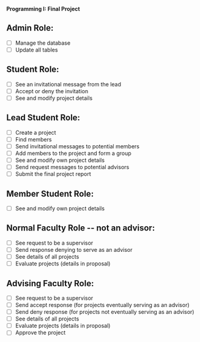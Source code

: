 **Programming I: Final Project**

## Admin Role:

- [ ] Manage the database
- [ ] Update all tables

## Student Role:

- [ ] See an invitational message from the lead
- [ ] Accept or deny the invitation
- [ ] See and modify project details

## Lead Student Role:

- [ ] Create a project
- [ ] Find members
- [ ] Send invitational messages to potential members
- [ ] Add members to the project and form a group
- [ ] See and modify own project details
- [ ] Send request messages to potential advisors
- [ ] Submit the final project report

## Member Student Role:

- [ ] See and modify own project details

## Normal Faculty Role -- not an advisor:

- [ ] See request to be a supervisor
- [ ] Send response denying to serve as an advisor
- [ ] See details of all projects
- [ ] Evaluate projects (details in proposal)

## Advising Faculty Role:

- [ ] See request to be a supervisor
- [ ] Send accept response (for projects eventually serving as an advisor)
- [ ] Send deny response (for projects not eventually serving as an advisor)
- [ ] See details of all projects
- [ ] Evaluate projects (details in proposal)
- [ ] Approve the project
